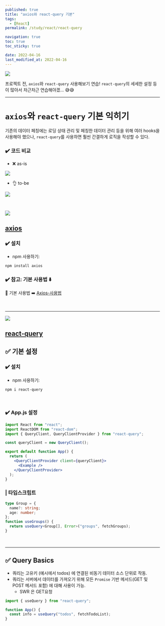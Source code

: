 ```yaml
---
published: true
title: "axios와 react-query 기본"
tags:
  - [React]
permalink: /study/react/react-query

navigation: true
toc: true
toc_sticky: true

date: 2022-04-16
last_modified_at: 2022-04-16
---
```


![](https://velog.velcdn.com/images/april_5/post/130db741-40c6-49c4-b78b-520c68e1aa25/image.png)

프로젝트 전, `axios`와 `react-query` 사용해보기 연습!
`react-query`의 세세한 설정 등이 많아서 차근차근 연습해야겠... 😅😅

---

# `axios`와 `react-query` 기본 익히기

기존의 데이터 페칭에는 로딩 상태 관리 및 페칭한 데이터 관리 등을 위해 여러 hooks을 사용해야 했으나, `react-query`를 사용하면 훨씬 간결하게 로직을 작성할 수 있다.

### ✔️ 코드 비교

- ❌ as-is

![](https://images.velog.io/images/april_5/post/d15216b2-6f8b-4888-b27c-9e2da201f916/image.png)

- 👌 to-be

![](https://images.velog.io/images/april_5/post/ac383491-d5e5-4b25-b0d5-357f18756e97/image.png)

<br />

![](https://images.velog.io/images/april_5/post/560857ca-0ccd-41d8-a896-a504458665c3/image.png)

## [axios](https://axios-http.com/kr/docs/api_intro)

### ✔️ 설치

- npm 사용하기:

```bash
npm install axios
```

### ✔️ 참고: 기본 사용법 ⬇️

🔹 기본 사용법 ➡️ [Axios-사용법](https://velog.io/@april_5/TIL43-Axios-%EC%82%AC%EC%9A%A9%EB%B2%95)

<br />

---

![](https://images.velog.io/images/april_5/post/181e7505-1d96-4a11-9280-fbcf797ead02/image.png)

## [react-query](https://react-query.tanstack.com/guides/important-defaults)

## ✅ 기본 설정

### ✔️ 설치

- npm 사용하기:

```bash
npm i react-query
```

<br />

### ✔️ App.js 설정

```jsx
import React from "react";
import ReactDOM from "react-dom";
import { QueryClient, QueryClientProvider } from "react-query";

const queryClient = new QueryClient();

export default function App() {
  return (
    <QueryClientProvider client={queryClient}>
      <Example />
    </QueryClientProvider>
  );
}
```

### | 타입스크립트

```ts
type Group = {
  name?: string;
  age: number;
};
function useGroups() {
  return useQuery<Group[], Error>("groups", fetchGroups);
}
```

<br />

---

## ✅ Query Basics

- 쿼리는 고유키 (예시에서 todos) 에 연결된 비동기 데이터 소스 단위로 작동.
- 쿼리는 서버에서 데이터를 가져오기 위해 모든 `Promise` 기반 메서드(GET 및 POST 메서드 포함) 에 대해 사용이 가능.
  - SWR 은 GET요청

```jsx
import { useQuery } from "react-query";

function App() {
  const info = useQuery("todos", fetchTodoList);
}
```

<br />
